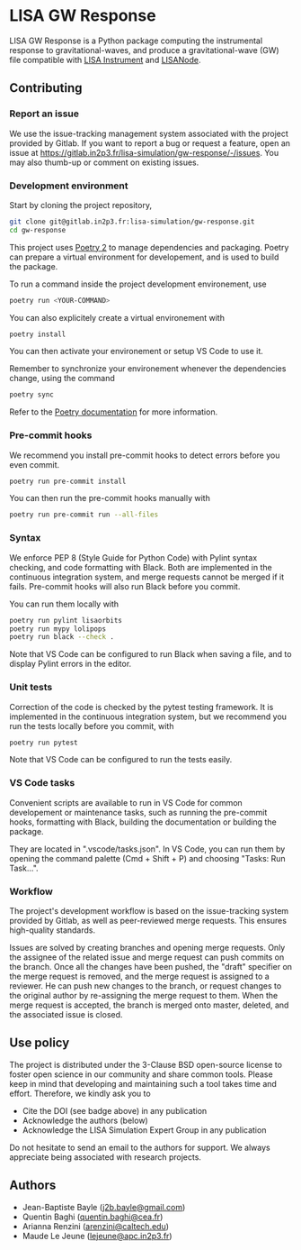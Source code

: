 # LISA GW Response

LISA GW Response is a Python package computing the instrumental response to
gravitational-waves, and produce a gravitational-wave (GW) file compatible with
[LISA Instrument](https://gitlab.in2p3.fr/lisa-simulation/instrument) and
[LISANode](https://gitlab.in2p3.fr/j2b.bayle/LISANode).

## Contributing

### Report an issue

We use the issue-tracking management system associated with the project provided
by Gitlab. If you want to report a bug or request a feature, open an issue at
<https://gitlab.in2p3.fr/lisa-simulation/gw-response/-/issues>. You may also
thumb-up or comment on existing issues.

### Development environment

Start by cloning the project repository,

```bash
git clone git@gitlab.in2p3.fr:lisa-simulation/gw-response.git
cd gw-response
```

This project uses [Poetry 2](https://python-poetry.org/) to manage dependencies
and packaging. Poetry can prepare a virtual environment for developement, and is
used to build the package.

To run a command inside the project development environement, use

```bash
poetry run <YOUR-COMMAND>
```

You can also explicitely create a virtual environement with

```bash
poetry install
```

You can then activate your environement or setup VS Code to use it.

Remember to synchronize your environement whenever the dependencies change,
using the command

```bash
poetry sync
```

Refer to the [Poetry documentation](https://python-poetry.org/docs/) for more
information.

### Pre-commit hooks

We recommend you install pre-commit hooks to detect errors before you even
commit.

```bash
poetry run pre-commit install
```

You can then run the pre-commit hooks manually with

```bash
poetry run pre-commit run --all-files
```

### Syntax

We enforce PEP 8 (Style Guide for Python Code) with Pylint syntax checking, and
code formatting with Black. Both are implemented in the continuous integration
system, and merge requests cannot be merged if it fails. Pre-commit hooks will
also run Black before you commit.

You can run them locally with

```bash
poetry run pylint lisaorbits
poetry run mypy lolipops
poetry run black --check .
```

Note that VS Code can be configured to run Black when saving a file, and to
display Pylint errors in the editor.

### Unit tests

Correction of the code is checked by the pytest testing framework. It is
implemented in the continuous integration system, but we recommend you run the
tests locally before you commit, with

```bash
poetry run pytest
```

Note that VS Code can be configured to run the tests easily.

### VS Code tasks

Convenient scripts are available to run in VS Code for common developement or
maintenance tasks, such as running the pre-commit hooks, formatting with Black,
building the documentation or building the package.

They are located in ".vscode/tasks.json". In VS Code, you can run them by
opening the command palette (Cmd + Shift + P) and choosing "Tasks: Run Task...".

### Workflow

The project's development workflow is based on the issue-tracking system
provided by Gitlab, as well as peer-reviewed merge requests. This ensures
high-quality standards.

Issues are solved by creating branches and opening merge requests. Only the
assignee of the related issue and merge request can push commits on the branch.
Once all the changes have been pushed, the "draft" specifier on the merge
request is removed, and the merge request is assigned to a reviewer. He can push
new changes to the branch, or request changes to the original author by
re-assigning the merge request to them. When the merge request is accepted, the
branch is merged onto master, deleted, and the associated issue is closed.

## Use policy

The project is distributed under the 3-Clause BSD open-source license to foster
open science in our community and share common tools. Please keep in mind that
developing and maintaining such a tool takes time and effort. Therefore, we
kindly ask you to

* Cite the DOI (see badge above) in any publication
* Acknowledge the authors (below)
* Acknowledge the LISA Simulation Expert Group in any publication

Do not hesitate to send an email to the authors for support. We always
appreciate being associated with research projects.

## Authors

* Jean-Baptiste Bayle (<j2b.bayle@gmail.com>)
* Quentin Baghi (<quentin.baghi@cea.fr>)
* Arianna Renzini (<arenzini@caltech.edu>)
* Maude Le Jeune (<lejeune@apc.in2p3.fr>)

